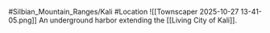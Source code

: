 #Silbian_Mountain_Ranges/Kali #Location 
![[Townscaper 2025-10-27 13-41-05.png]]
An underground harbor extending the [[Living City of Kali]].